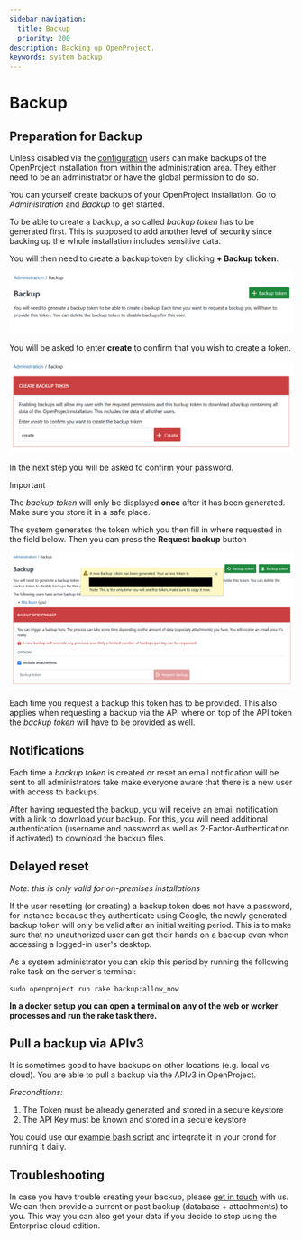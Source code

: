 ```yaml
---
sidebar_navigation:
  title: Backup
  priority: 200
description: Backing up OpenProject.
keywords: system backup
---
```

# Backup

## Preparation for Backup

Unless disabled via the [configuration](../../installation-and-operations/configuration/#enable-backups) users can make backups of the OpenProject installation from within the administration area. They either need to be an administrator or have the global permission to do so.

You can yourself create backups of your OpenProject installation. Go to *Administration* and *Backup* to get started.

To be able to create a backup, a so called _backup token_ has to be generated first. This is supposed to add another level of security since backing up the whole installation includes sensitive data.

You will then need to create a backup token by clicking **+ Backup token**.

![Create a backup token in OpenProject administration](openproject_system_guide_backup_tocken.png)

You will be asked to enter **create** to confirm that you wish to create a token.

![Confirm creating a backup token in OpenProject](openproject_system_guide_backup_token_confirm.png)

In the next step you will be asked to confirm your password. 

> [!IMPORTANT]
>
> The _backup token_ will only be displayed **once** after it has been generated. Make sure you store it in a safe place.

The system generates the token which you then fill in where requested in the field below. Then you can press the **Request backup** button

![Success backup token generation message in OpenProject](openproject_system_guide_backup_token_success.png)

Each time you request a backup this token has to be provided. This also applies when requesting a backup via the API where on top of the API token the _backup token_ will have to be provided as well.

## Notifications

Each time a _backup token_ is created or reset an email notification will be sent to all administrators take make everyone aware that there is a new user with access to backups.

After having requested the backup, you will receive an email notification with a link to download your backup. For this, you will need additional authentication (username and password as well as 2-Factor-Authentication if activated) to download the backup files.

## Delayed reset

*Note: this is only valid for on-premises installations*

If the user resetting (or creating) a backup token does not have a password, for instance because they
authenticate using Google, the newly generated backup token will only be valid after an initial waiting period.
This is to make sure that no unauthorized user can get their hands on a backup even when accessing
a logged-in user's desktop.

As a system administrator you can skip this period by running the following rake task on the server's terminal:

```shell
sudo openproject run rake backup:allow_now
```

**In a docker setup you can open a terminal on any of the web or worker processes and run the rake task there.**

## Pull a backup via APIv3

It is sometimes good to have backups on other locations (e.g. local vs cloud). You are able to pull a backup via the APIv3 in OpenProject.

*Preconditions:*

1. The Token must be already generated and stored in a secure keystore
2. The API Key must be known and stored in a secure keystore

You could use our [example bash script](./script/backup-via-apiv3.sh) and integrate it in your crond for running it daily.

## Troubleshooting

In case you have trouble creating your backup, please [get in touch](mailto:support@openproject.com) with us. We can then provide a current or past backup (database + attachments) to you. This way you can also get your data if you decide to stop using the Enterprise cloud edition.
